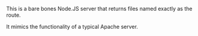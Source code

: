 This is a bare bones Node.JS server that returns files named exactly as the route.

It mimics the functionality of a typical Apache server.